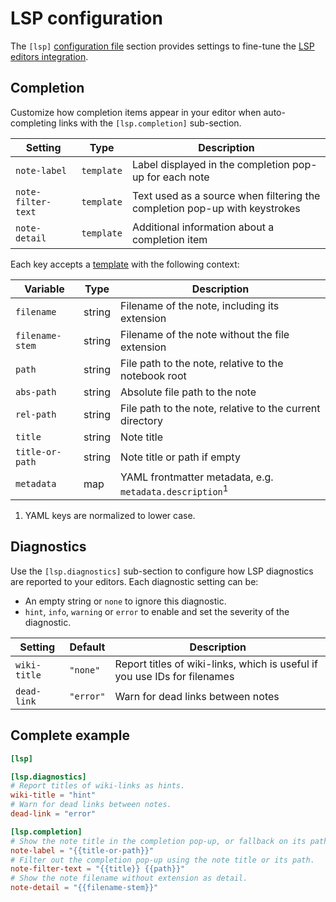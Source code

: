 # LSP configuration

The `[lsp]` [configuration file](config.md) section provides settings to fine-tune the [LSP editors integration](editors-integration.md).

## Completion

Customize how completion items appear in your editor when auto-completing links with the `[lsp.completion]` sub-section.

| Setting            | Type       | Description                                                                |
|--------------------|------------|----------------------------------------------------------------------------|
| `note-label`       | `template` | Label displayed in the completion pop-up for each note                     |
| `note-filter-text` | `template` | Text used as a source when filtering the completion pop-up with keystrokes |
| `note-detail`      | `template` | Additional information about a completion item                             |

Each key accepts a [template](template.md) with the following context:

| Variable        | Type     | Description                                                        |
|-----------------|----------|--------------------------------------------------------------------|
| `filename`      | string   | Filename of the note, including its extension                      |
| `filename-stem` | string   | Filename of the note without the file extension                    |
| `path`          | string   | File path to the note, relative to the notebook root               |
| `abs-path`      | string   | Absolute file path to the note                                     |
| `rel-path`      | string   | File path to the note, relative to the current directory           |
| `title`         | string   | Note title                                                         |
| `title-or-path` | string   | Note title or path if empty                                        |
| `metadata`      | map      | YAML frontmatter metadata, e.g. `metadata.description`<sup>1</sup> |

1. YAML keys are normalized to lower case.


## Diagnostics

Use the `[lsp.diagnostics]` sub-section to configure how LSP diagnostics are reported to your editors. Each diagnostic setting can be:

* An empty string or `none` to ignore this diagnostic.
* `hint`, `info`, `warning` or `error` to enable and set the severity of the diagnostic.

| Setting      | Default   | Description                                                               |
|--------------|-----------|---------------------------------------------------------------------------|
| `wiki-title` | `"none"`  | Report titles of wiki-links, which is useful if you use IDs for filenames |
| `dead-link`  | `"error"` | Warn for dead links between notes                                         |

## Complete example

```toml
[lsp]

[lsp.diagnostics]
# Report titles of wiki-links as hints.
wiki-title = "hint"
# Warn for dead links between notes.
dead-link = "error"

[lsp.completion]
# Show the note title in the completion pop-up, or fallback on its path if empty.
note-label = "{{title-or-path}}"
# Filter out the completion pop-up using the note title or its path.
note-filter-text = "{{title}} {{path}}"
# Show the note filename without extension as detail.
note-detail = "{{filename-stem}}"
```
